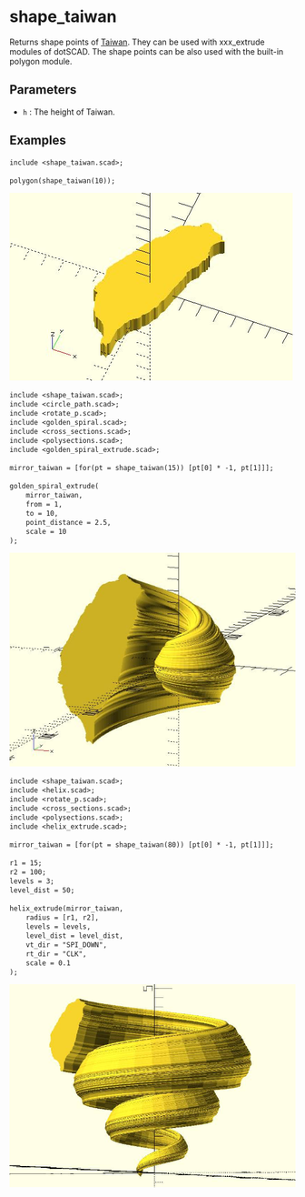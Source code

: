 # shape_taiwan

Returns shape points of [Taiwan](https://www.google.com.tw/maps?q=taiwan&um=1&ie=UTF-8&sa=X&ved=0ahUKEwjai9XrqurTAhVIopQKHbEHClwQ_AUICygC). They can be used with xxx_extrude modules of dotSCAD. The shape points can be also used with the built-in polygon module. 

## Parameters

- `h` : The height of Taiwan.

## Examples

	include <shape_taiwan.scad>;

	polygon(shape_taiwan(10));

![shape_taiwan](images/lib-shape_taiwan-1.JPG)

	include <shape_taiwan.scad>;
	include <circle_path.scad>;
	include <rotate_p.scad>;
	include <golden_spiral.scad>;
	include <cross_sections.scad>;
	include <polysections.scad>;
	include <golden_spiral_extrude.scad>;

	mirror_taiwan = [for(pt = shape_taiwan(15)) [pt[0] * -1, pt[1]]];

	golden_spiral_extrude(
		mirror_taiwan, 
		from = 1,  
		to = 10, 
		point_distance = 2.5,
		scale = 10
	);

![shape_taiwan](images/lib-shape_taiwan-2.JPG)

	include <shape_taiwan.scad>;
	include <helix.scad>;
	include <rotate_p.scad>;
	include <cross_sections.scad>;
	include <polysections.scad>;
	include <helix_extrude.scad>;

	mirror_taiwan = [for(pt = shape_taiwan(80)) [pt[0] * -1, pt[1]]];

	r1 = 15;
	r2 = 100;
	levels = 3;
	level_dist = 50;

	helix_extrude(mirror_taiwan, 
		radius = [r1, r2], 
		levels = levels, 
		level_dist = level_dist,
		vt_dir = "SPI_DOWN",
		rt_dir = "CLK",
		scale = 0.1
	);

![shape_taiwan](images/lib-shape_taiwan-3.JPG)
